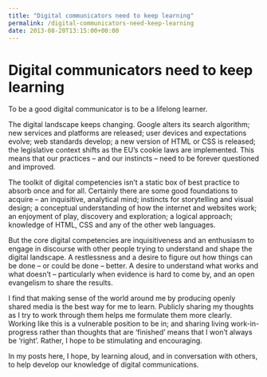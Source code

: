 ```yaml
---
title: "Digital communicators need to keep learning"
permalink: /digital-communicators-need-keep-learning
date: 2013-08-20T13:15:00+00:00
---
```


# Digital communicators need to keep learning

To be a good digital communicator is to be a lifelong learner.

The digital landscape keeps changing. Google alters its search algorithm; new services and platforms are released; user devices and expectations evolve; web standards develop; a new version of HTML or CSS is released; the legislative context shifts as the EU’s cookie laws are implemented. This means that our practices – and our instincts – need to be forever questioned and improved.

The toolkit of digital competencies isn’t a static box of best practice to absorb once and for all. Certainly there are some good foundations to acquire – an inquisitive, analytical mind; instincts for storytelling and visual design; a conceptual understanding of how the internet and websites work; an enjoyment of play, discovery and exploration; a logical approach; knowledge of HTML, CSS and any of the other web languages.

But the core digital competencies are inquisitiveness and an enthusiasm to engage in discourse with other people trying to understand and shape the digital landscape. A restlessness and a desire to figure out how things can be done – or could be done – better. A desire to understand what works and what doesn’t – particularly when evidence is hard to come by, and an open evangelism to share the results.

I find that making sense of the world around me by producing openly shared media is the best way for me to learn. Publicly sharing my thoughts as I try to work through them helps me formulate them more clearly. Working like this is a vulnerable position to be in; and sharing living work-in-progress rather than thoughts that are ‘finished’ means that I won’t always be ‘right’. Rather, I hope to be stimulating and encouraging.

In my posts here, I hope, by learning aloud, and in conversation with others, to help develop our knowledge of digital communications.
